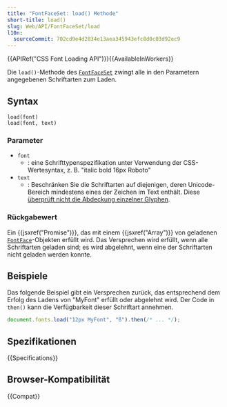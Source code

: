 ```yaml
---
title: "FontFaceSet: load() Methode"
short-title: load()
slug: Web/API/FontFaceSet/load
l10n:
  sourceCommit: 702cd9e4d2834e13aea345943efc8d0c03d92ec9
---
```


{{APIRef("CSS Font Loading API")}}{{AvailableInWorkers}}

Die `load()`-Methode des [`FontFaceSet`](/de/docs/Web/API/FontFaceSet) zwingt alle in den Parametern angegebenen Schriftarten zum Laden.

## Syntax

```js-nolint
load(font)
load(font, text)
```

### Parameter

- `font`
  - : eine Schrifttypenspezifikation unter Verwendung der CSS-Wertesyntax, z. B. "italic bold 16px Roboto"
- `text`
  - : Beschränken Sie die Schriftarten auf diejenigen, deren Unicode-Bereich mindestens eines der Zeichen im Text enthält. Diese [überprüft nicht die Abdeckung einzelner Glyphen](https://lists.w3.org/Archives/Public/www-style/2015Aug/0330.html).

### Rückgabewert

Ein {{jsxref("Promise")}}, das mit einem {{jsxref("Array")}} von geladenen [`FontFace`](/de/docs/Web/API/FontFace)-Objekten erfüllt wird. Das Versprechen wird erfüllt, wenn alle Schriftarten geladen sind; es wird abgelehnt, wenn eine der Schriftarten nicht geladen werden konnte.

## Beispiele

Das folgende Beispiel gibt ein Versprechen zurück, das entsprechend dem Erfolg des Ladens von "MyFont" erfüllt oder abgelehnt wird. Der Code in `then()` kann die Verfügbarkeit dieser Schriftart annehmen.

```js
document.fonts.load("12px MyFont", "ß").then(/* ... */);
```

## Spezifikationen

{{Specifications}}

## Browser-Kompatibilität

{{Compat}}
